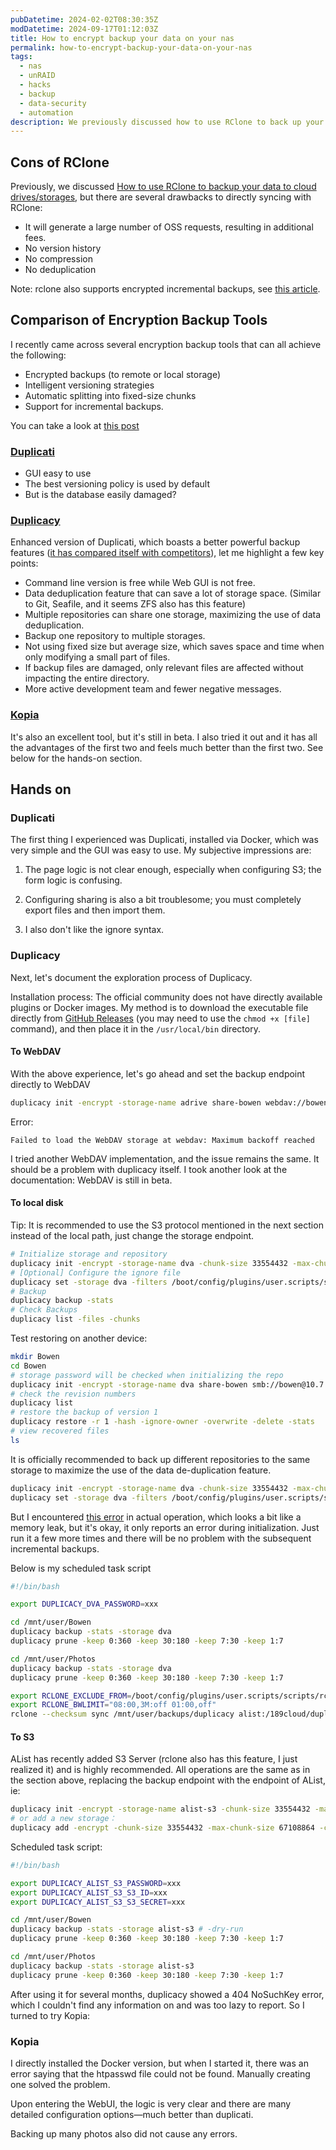 ```yaml
---
pubDatetime: 2024-02-02T08:30:35Z
modDatetime: 2024-09-17T01:12:03Z
title: How to encrypt backup your data on your nas
permalink: how-to-encrypt-backup-your-data-on-your-nas
tags:
  - nas
  - unRAID
  - hacks
  - backup
  - data-security
  - automation
description: We previously discussed how to use RClone to back up your data to cloud drives/OSS and other remote storage services, but using RClone directly this way lacks some advanced features.
---
```


## Cons of RClone

Previously, we discussed [How to use RClone to backup your data to cloud drives/storages](/posts/offsite-disaster-recovery-for-unraid-with-rclone), but there are several drawbacks to directly syncing with RClone:

- It will generate a large number of OSS requests, resulting in additional fees.
- No version history
- No compression
- No deduplication

Note: rclone also supports encrypted incremental backups, see [this article](/zh/posts/offsite-disaster-recovery-for-unraid-with-rclone).

## Comparison of Encryption Backup Tools

I recently came across several encryption backup tools that can all achieve the following:

- Encrypted backups (to remote or local storage)
- Intelligent versioning strategies
- Automatic splitting into fixed-size chunks
- Support for incremental backups.

You can take a look at [this post](https://forum.duplicati.com/t/duplicati-vs-duplicacy-vs-kopia-vs-vorta/14493)

### [Duplicati](https://github.com/duplicati/duplicati)

- GUI easy to use
- The best versioning policy is used by default
- But is the database easily damaged?

### [Duplicacy](https://github.com/gilbertchen/duplicacy)

Enhanced version of Duplicati, which boasts a better powerful backup features ([it has compared itself with competitors](https://github.com/gilbertchen/duplicacy?tab=readme-ov-file#comparison-with-other-backup-tools)), let me highlight a few key points:

- Command line version is free while Web GUI is not free.
- Data deduplication feature that can save a lot of storage space. (Similar to Git, Seafile, and it seems ZFS also has this feature)
- Multiple repositories can share one storage, maximizing the use of data deduplication.
- Backup one repository to multiple storages.
- Not using fixed size but average size, which saves space and time when only modifying a small part of files.
- If backup files are damaged, only relevant files are affected without impacting the entire directory.
- More active development team and fewer negative messages.

### [Kopia](https://github.com/kopia/kopia/)

It's also an excellent tool, but it's still in beta. I also tried it out and it has all the advantages of the first two and feels much better than the first two. See below for the hands-on section.

## Hands on

### Duplicati

The first thing I experienced was Duplicati, installed via Docker, which was very simple and the GUI was easy to use. My subjective impressions are:

1. The page logic is not clear enough, especially when configuring S3; the form logic is confusing.

2. Configuring sharing is also a bit troublesome; you must completely export files and then import them.

3. I also don't like the ignore syntax.

### Duplicacy

Next, let's document the exploration process of Duplicacy.

Installation process: The official community does not have directly available plugins or Docker images. My method is to download the executable file directly from [GitHub Releases](https://github.com/gilbertchen/duplicacy/releases) (you may need to use the `chmod +x [file]` command), and then place it in the `/usr/local/bin` directory.

#### To WebDAV

With the above experience, let's go ahead and set the backup endpoint directly to WebDAV

```bash
duplicacy init -encrypt -storage-name adrive share-bowen webdav://bowen@10.7.21.2:48080/duplicacy
```

Error:

```text
Failed to load the WebDAV storage at webdav: Maximum backoff reached
```

I tried another WebDAV implementation, and the issue remains the same. It should be a problem with duplicacy itself. I took another look at the documentation: WebDAV is still in beta.

#### To local disk

Tip: It is recommended to use the S3 protocol mentioned in the next section instead of the local path, just change the storage endpoint.

```bash
# Initialize storage and repository
duplicacy init -encrypt -storage-name dva -chunk-size 33554432 -max-chunk-size 67108864 share-bowen /mnt/user/backups/duplicacy
# [Optional] Configure the ignore file
duplicacy set -storage dva -filters /boot/config/plugins/user.scripts/scripts/duplicacyignore
# Backup
duplicacy backup -stats
# Check Backups
duplicacy list -files -chunks
```

Test restoring on another device:

```bash
mkdir Bowen
cd Bowen
# storage password will be checked when initializing the repo
duplicacy init -encrypt -storage-name dva share-bowen smb://bowen@10.7.21.2/backups/duplicacy
# check the revision numbers
duplicacy list
# restore the backup of version 1
duplicacy restore -r 1 -hash -ignore-owner -overwrite -delete -stats
# view recovered files
ls
```

It is officially recommended to back up different repositories to the same storage to maximize the use of the data de-duplication feature.

```bash
duplicacy init -encrypt -storage-name dva -chunk-size 33554432 -max-chunk-size 67108864 share-photos /mnt/user/backups/duplicacy
duplicacy set -storage dva -filters /boot/config/plugins/user.scripts/scripts/duplicacyignore
```

But I encountered [this error](https://forum.duplicacy.com/t/runtime-out-of-memory-fatal-error-out-of-memory/6584) in actual operation, which looks a bit like a memory leak, but it's okay, it only reports an error during initialization. Just run it a few more times and there will be no problem with the subsequent incremental backups.

Below is my scheduled task script

```bash
#!/bin/bash

export DUPLICACY_DVA_PASSWORD=xxx

cd /mnt/user/Bowen
duplicacy backup -stats -storage dva
duplicacy prune -keep 0:360 -keep 30:180 -keep 7:30 -keep 1:7

cd /mnt/user/Photos
duplicacy backup -stats -storage dva
duplicacy prune -keep 0:360 -keep 30:180 -keep 7:30 -keep 1:7

export RCLONE_EXCLUDE_FROM=/boot/config/plugins/user.scripts/scripts/rcloneignore
export RCLONE_BWLIMIT="08:00,3M:off 01:00,off"
rclone --checksum sync /mnt/user/backups/duplicacy alist:/189cloud/duplicacy --progress
```

#### To S3

AList has recently added S3 Server (rclone also has this feature, I just realized it) and is highly recommended. All operations are the same as in the section above, replacing the backup endpoint with the endpoint of AList, ie:

```bash
duplicacy init -encrypt -storage-name alist-s3 -chunk-size 33554432 -max-chunk-size 67108864 share-bowen minio://189cloud@10.7.21.2:15246/189cloud/duplicacy
# or add a new storage：
duplicacy add -encrypt -chunk-size 33554432 -max-chunk-size 67108864 -copy dva alist-s3 share-bowen minio://189cloud@10.7.21.2:15246/189cloud/duplicacy
```

Scheduled task script:

```bash
#!/bin/bash

export DUPLICACY_ALIST_S3_PASSWORD=xxx
export DUPLICACY_ALIST_S3_S3_ID=xxx
export DUPLICACY_ALIST_S3_S3_SECRET=xxx

cd /mnt/user/Bowen
duplicacy backup -stats -storage alist-s3 # -dry-run
duplicacy prune -keep 0:360 -keep 30:180 -keep 7:30 -keep 1:7

cd /mnt/user/Photos
duplicacy backup -stats -storage alist-s3
duplicacy prune -keep 0:360 -keep 30:180 -keep 7:30 -keep 1:7
```

After using it for several months, duplicacy showed a 404 NoSuchKey error, which I couldn't find any information on and was too lazy to report. So I turned to try Kopia:

### Kopia

I directly installed the Docker version, but when I started it, there was an error saying that the htpasswd file could not be found. Manually creating one solved the problem.

Upon entering the WebUI, the logic is very clear and there are many detailed configuration options—much better than duplicati.

Backing up many photos also did not cause any errors.
